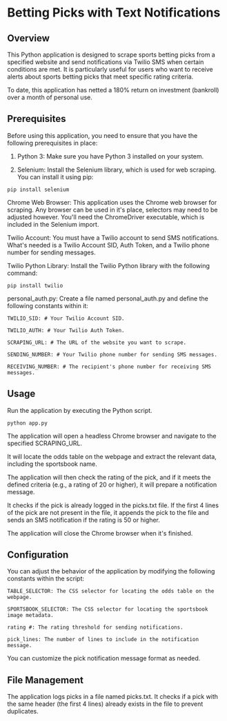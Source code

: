 # Betting Picks with Text Notifications
## Overview

This Python application is designed to scrape sports betting picks from a specified website and send notifications via Twilio SMS when certain conditions are met. It is particularly useful for users who want to receive alerts about sports betting picks that meet specific rating criteria.

To date, this application has netted a 180% return on investment (bankroll) over a month of personal use.

## Prerequisites

Before using this application, you need to ensure that you have the following prerequisites in place:

  1. Python 3: Make sure you have Python 3 installed on your system.

  2. Selenium: Install the Selenium library, which is used for web scraping. You can install it using pip:

  ```
  pip install selenium
  ```

Chrome Web Browser: This application uses the Chrome web browser for scraping. Any browser can be used in it's place, selectors may need to be adjusted however. You'll need the ChromeDriver executable, which is included in the Selenium import.

Twilio Account: You must have a Twilio account to send SMS notifications. What's needed is a Twilio Account SID, Auth Token, and a Twilio phone number for sending messages.

Twilio Python Library: Install the Twilio Python library with the following command:

  ```
  pip install twilio
  ```
  personal_auth.py: Create a file named personal_auth.py and define the following constants within it:
  
    TWILIO_SID: # Your Twilio Account SID.
    
    TWILIO_AUTH: # Your Twilio Auth Token.
    
    SCRAPING_URL: # The URL of the website you want to scrape.
    
    SENDING_NUMBER: # Your Twilio phone number for sending SMS messages.
    
    RECEIVING_NUMBER: # The recipient's phone number for receiving SMS messages.

## Usage

  Run the application by executing the Python script.

    python app.py

  The application will open a headless Chrome browser and navigate to the specified SCRAPING_URL.

  It will locate the odds table on the webpage and extract the relevant data, including the sportsbook name.

  The application will then check the rating of the pick, and if it meets the defined criteria (e.g., a rating of 20 or higher), it will prepare a notification message.

  It checks if the pick is already logged in the picks.txt file. If the first 4 lines of the pick are not present in the file, it appends the pick to the file and sends an SMS notification if the rating is 50 or higher.

  The application will close the Chrome browser when it's finished.

## Configuration

You can adjust the behavior of the application by modifying the following constants within the script:

    TABLE_SELECTOR: The CSS selector for locating the odds table on the webpage.
    
    SPORTSBOOK_SELECTOR: The CSS selector for locating the sportsbook image metadata.
    
    rating #: The rating threshold for sending notifications.
    
    pick_lines: The number of lines to include in the notification message.
    
  You can customize the pick notification message format as needed.

## File Management

The application logs picks in a file named picks.txt. It checks if a pick with the same header (the first 4 lines) already exists in the file to prevent duplicates.

